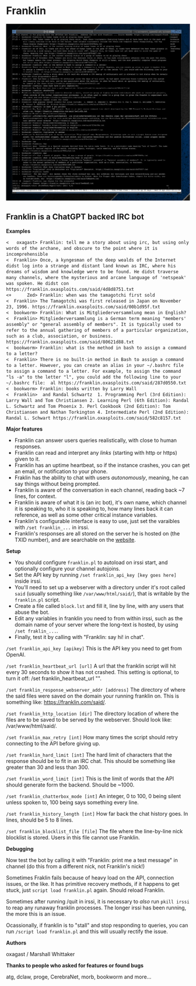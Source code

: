 # Franklin
![irc](https://raw.githubusercontent.com/oxagast/Franklin/main/franklin-cheese.png)

## Franklin is a ChatGPT backed IRC bot

**Examples**
```
<   oxagast> Franklin: tell me a story about using irc, but using only words of the archane, and obscure to the point where it is incomprehensible
<  Franklin> Once, a kyngesman of the deep wealds of the Internet didst log into a strange and distant land known as IRC, where his dreams of wisdom and knowledge were to be found. He didst traverse many channels, where the mysterious and arcane language of 'netspeak' was spoken. He didst con https://franklin.oxasploits.com/said/4d8d8751.txt
<+      Zed> Franklin: when was the tamagotchi first sold
<  Franklin> The Tamagotchi was first released in Japan on November 23, 1996. https://franklin.oxasploits.com/said/00b1d95f.txt
<  bookworm> Franklin: What is Mitgliederversammlung mean in English?
<  Franklin> Mitgliederversammlung is a German term meaning "members' assembly" or "general assembly of members". It is typically used to refer to the annual gathering of members of a particular organization, such as a club, association, or business. https://franklin.oxasploits.com/said/80621d88.txt
<  bookworm> Franklin: what is the method in bash to assign a command to a letter?
<  Franklin> There is no built-in method in Bash to assign a command to a letter. However, you can create an alias in your ~/.bashrc file to assign a command to a letter. For example, to assign the command "ls -a" to the letter "l", you could add the following line to your ~/.bashrc file:  al https://franklin.oxasploits.com/said/287d0550.txt 
<  bookworm> Franklin: books written by Larry Wall
<  Franklin>  and Randal Schwartz  1. Programming Perl (3rd Edition): Larry Wall and Tom Christiansen 2. Learning Perl (6th Edition): Randal L. Schwartz and Tom Phoenix 3. Perl Cookbook (2nd Edition): Tom Christiansen and Nathan Torkington 4. Intermediate Perl (2nd Edition): Randal L. Schwart https://franklin.oxasploits.com/said/582c8157.txt
```

**Major features**
* Franklin can answer users queries realistically, with close to human responses.
* Franklin can read and interpret any *links* (starting with http or https) given to it.
* Franklin has an uptime heartbeat, so if the instance crashes, you can get an email, or notification to your phone.
* Fraklin has the ability to chat with users *autonomously*, meaning, he can say things without being prompted.
* Franklin is aware of the conversation in each channel, reading back ~7 lines, for context.
* Franklin is aware of what it is (an irc bot), it's own name, which channel it is speaking to, who it is speaking to, how many lines back it can reference, as well as some other critical instance variables.
* Franklin's configurable interface is easy to use, just set the varaibles with `/set franklin_...` in irssi.
* Franklin's responses are all stored on the server he is hosted on (the TXID number), and are searchable on the [website](https://franklin.oxasploits.com).

**Setup**

* You should configure `franklin.pl` to autoload on irssi start, and optionally configure your channel autojoins.
*  Set the API key by running `/set franklin_api_key [key goes here]` inside irssi.
*  You'll need to set up a webserver with a directory under it's root called `said` (usually something like `/var/www/html/said/`), that is writable by the `franklin.pl` script.
*  Create a file called `block.lst` and fill it, line by line, with any users that abuse the bot.
*  Edit any variables in franklin you need to from within irssi, such as the domain name of your server where the long-text is hosted, by using `/set fraklin_...`.
*  Finally, test it by calling with "Franklin: say hi! in chat".


`/set franklin_api_key [apikey]`
This is the API key you need to get from OpenAI.

`/set franklin_heartbeat_url [url]`
A url that the franklin script will hit every 30 seconds to show it has not crashed. This setting is optional, to turn it off: /set franklin_heartbeat_url "".

`/set franklin_response_webserver_addr [address]`
The directory of where the said files were saved on the domain your running franklin on. This is something like: https://franklin.com/said/.

`/set franklin_http_location [dir]`
The directory location of where the files are to be saved to be served by the webserver. Should look like: /var/www/html/said/.

`/set franklin_max_retry [int]`
How many times the script should retry connecting to the API before giving up.

`/set franklin_hard_limit [int]`
The hard limit of characters that the response should be to fit in an IRC chat.
This should be something like greater than 30 and less than 300.

`/set franklin_word_limit [int]`
This is the limit of words that the API should generate form the backend. Should
be ~1000.

`/set franklin_chatterbox_mode [int]`
An integer, 0 to 100, 0 being silent unless spoken to, 100 being says something every line.

`/set franklin_history_length [int]`
How far back the chat history goes.  In lines, should be 5 to 8 lines.

`/set franklin_blocklist_file [file]`
The file where the line-by-line nick blocklist is stored. Users in this file cannot use Franklin.


**Debugging**

Now test the bot by calling it with "Franklin: print me a test message" in channel (do this from a different nick, 
not Franklin's nick!)

Sometimes Fraklin fails because of heavy load on the API, connection issues, or the like.  It has primitive recovery methods, if
it happens to get stuck, just `script load franklin.pl` again. Should reload Franklin.

Sometimes after running /quit in irssi, it is necessary to *also* run `pkill irssi` to reap any runaway franklin processes.  The
longer irssi has been running, the more this is an issue.

Ocassionally, if franklin is to "stall" and stop responding to queries, you can run `/script load franklin.pl` and this will
usually rectify the issue.

**Authors**

oxagast / Marshall Whittaker

**Thanks to people who asked for features or found bugs**

atg, dclaw, proge, CerebraNet, morb, bookworm and more...
